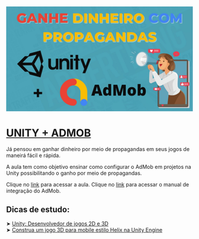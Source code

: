 ![](https://github.com/dfilitto/UnityAdMobExample/blob/main/GANHE%20DINHEIRO%20COM%20PROPAGANDAS%20-%20Unity%20+%20AdMob.jpg?raw=true)
# [UNITY + ADMOB](https://www.youtube.com/playlist?list=PLfvOpw8k80Wpfd9OfQdd-yQE0fHen4acn)

Já pensou em ganhar dinheiro por meio de propagandas em seus jogos de maneirá fácil e rápida.

A aula tem como objetivo ensinar como configurar o AdMob em projetos na Unity possibilitando o ganho por meio de propagandas.

Clique no [link](https://youtu.be/KdcCgma4OBI) para acessar a aula.
Clique no [link](https://developers.google.com/admob/unity/quick-start) para acessar o manual de integração do AdMob.

## Dicas de estudo:

➤ [Unity: Desenvolvedor de jogos 2D e 3D](https://go.hotmart.com/S74338075W?dp=1)  
➤ [Construa um jogo 3D para mobile estilo Helix na Unity Engine](https://www.udemy.com/course/construa-um-jogo-3d-para-mobile-estilo-helix-na-unity-engine/?referralCode=7A68759C0325DE151B82)
